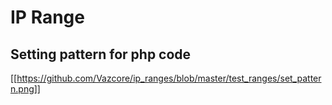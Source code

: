 <h1> IP Range </h1>

## Setting pattern for php code

[[https://github.com/Vazcore/ip_ranges/blob/master/test_ranges/set_pattern.png]]
